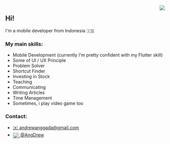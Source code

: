 <img align="right" src="https://github-readme-stats.vercel.app/api?username=angdrew&show_icons=true&hide_title=true&theme=north" />

## Hi!
I'm a mobile developer from Indonesia 🇮🇩

### My main skills: 
- Mobile Development (currently I'm pretty confident with my Flutter skill)
- Some of UI / UX Principle
- Problem Solver
- Shortcut Finder
- Investing in Stock
- Teaching
- Communicating
- Writing Articles
- Time Management
- Sometimes, i play video game too

### Contact: 
- <a href="mailto:andrewanggada@gmail.com">✉️ andrewanggada@gmail.com</a>
- <a href="https://t.me/angdrew"><img align="center" src="https://telegram.org/img/t_logo.png" height=20 width=20 /> @AngDrew</a>

